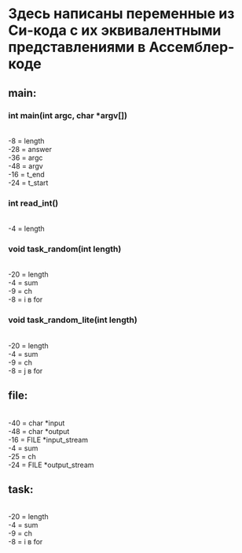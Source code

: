 # Здесь написаны переменные из Си-кода с их эквивалентными представлениями в Ассемблер-коде 

## __main__:
### int main(int argc, char *argv[])
<br> -8 = length
<br> -28 = answer
<br> -36 = argc
<br> -48 = argv
<br> -16 = t_end
<br> -24 = t_start

### int read_int()
<br> -4 = length


### void task_random(int length)
<br> -20 = length
<br> -4 = sum
<br> -9 = ch 
<br> -8 = i в for


### void task_random_lite(int length)
<br> -20 = length
<br> -4 = sum
<br> -9 = ch 
<br> -8 = j в for


## __file__:
<br> -40 = char *input
<br> -48 = char *output
<br> -16 = FILE *input_stream
<br> -4 = sum
<br> -25 = ch
<br> -24 = FILE *output_stream


## __task__:
<br> -20 = length
<br> -4 = sum
<br> -9 = ch 
<br> -8 = i в for

